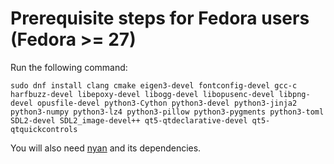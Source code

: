 # Prerequisite steps for Fedora users (Fedora >= 27)

Run the following command:

`sudo dnf install clang cmake eigen3-devel fontconfig-devel gcc-c harfbuzz-devel libepoxy-devel libogg-devel libopusenc-devel libpng-devel opusfile-devel python3-Cython python3-devel python3-jinja2 python3-numpy python3-lz4 python3-pillow python3-pygments python3-toml SDL2-devel SDL2_image-devel++ qt5-qtdeclarative-devel qt5-qtquickcontrols`

You will also need [nyan](https://github.com/SFTtech/nyan/blob/master/doc/building.md) and its dependencies.
